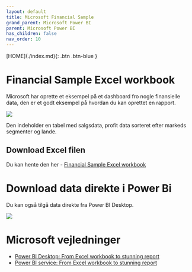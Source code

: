 ```yaml
---
layout: default
title: Microsoft Financial Sample
grand_parent: Microsoft Power BI
parent: Microsoft Power BI
has_children: false
nav_order: 10
---
```


<span class="fs-1">
[HOME](./index.md){: .btn .btn-blue }
</span>

# Financial Sample Excel workbook
Microsoft har oprette et eksempel på et dashboard fro nogle finansielle data, den er et godt eksempel på hvordan du kan oprettet en rapport.

![](./_image/power-bi-excel-formatted-report.png)

Den indeholder en tabel med salgsdata, profit data sorteret efter markeds segmenter og lande.

## Download Excel filen
Du kan hente den her - [Financial Sample Excel workbook](https://go.microsoft.com/fwlink/?LinkID=521962)

# Download data direkte i Power Bi
Du kan også tilgå data direkte fra Power BI Desktop.

![](./_image/sample_data.jpg)

# Microsoft vejledninger
- [Power BI Desktop: From Excel workbook to stunning report](https://learn.microsoft.com/en-us/power-bi/create-reports/desktop-excel-stunning-report)
- [Power BI service: From Excel workbook to stunning report](https://learn.microsoft.com/en-us/power-bi/create-reports/service-from-excel-to-stunning-report)